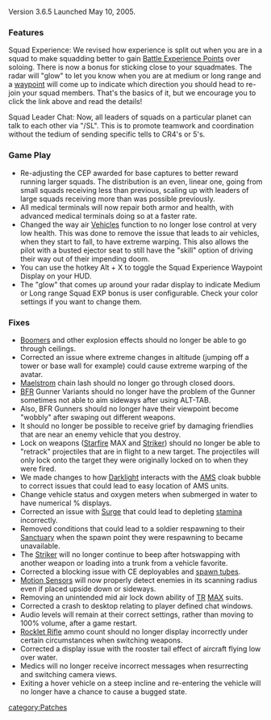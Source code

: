 Version 3.6.5 Launched May 10, 2005.

### Features

Squad Experience: We revised how experience is split out when you are in
a squad to make squadding better to gain [Battle Experience
Points](../Battle_Experience_Points.md) over soloing. There is now
a bonus for sticking close to your squadmates. The radar will "glow" to
let you know when you are at medium or long range and a
[waypoint](Waypoint.md) will come up to indicate which direction
you should head to re-join your squad members. That's the basics of it,
but we encourage you to click the link above and read the details!

Squad Leader Chat: Now, all leaders of squads on a particular planet can
talk to each other via "/SL". This is to promote teamwork and
coordination without the tedium of sending specific tells to CR4's or
5's.

### Game Play

- Re-adjusting the CEP awarded for base captures to better reward
  running larger squads. The distribution is an even, linear one,
  going from small squads receiving less than previous, scaling up
  with leaders of large squads receiving more than was possible
  previously.
- All medical terminals will now repair both armor and health, with
  advanced medical terminals doing so at a faster rate.
- Changed the way air [Vehicles](../Vehicle.md) function to no
  longer lose control at very low health. This was done to remove the
  issue that leads to air vehicles, when they start to fall, to have
  extreme warping. This also allows the pilot with a busted ejector
  seat to still have the "skill" option of driving their way out of
  their impending doom.
- You can use the hotkey Alt + X to toggle the Squad Experience
  Waypoint Display on your HUD.
- The "glow" that comes up around your radar display to indicate
  Medium or Long range Squad EXP bonus is user configurable. Check
  your color settings if you want to change them.

### Fixes

- [Boomers](../Boomer.md) and other explosion effects should no
  longer be able to go through ceilings.
- Corrected an issue where extreme changes in altitude (jumping off a
  tower or base wall for example) could cause extreme warping of the
  avatar.
- [Maelstrom](../Maelstrom.md) chain lash should no longer go
  through closed doors.
- [BFR](../BFR.md) Gunner Variants should no longer have the
  problem of the Gunner sometimes not able to aim sideways after using
  ALT-TAB.
- Also, BFR Gunners should no longer have their viewpoint become
  "wobbly" after swaping out different weapons.
- It should no longer be possible to receive grief by damaging
  friendlies that are near an enemy vehicle that you destroy.
- Lock on weapons ([Starfire](../Starfire.md) MAX and
  [Striker](../Striker.md)) should no longer be able to "retrack"
  projectiles that are in flight to a new target. The projectiles will
  only lock onto the target they were originally locked on to when
  they were fired.
- We made changes to how [Darklight](../Darklight.md) interacts
  with the [AMS](../AMS.md) cloak bubble to correct issues that
  could lead to easy location of AMS units.
- Change vehicle status and oxygen meters when submerged in water to
  have numerical % displays.
- Corrected an issue with [Surge](../Surge.md) that could lead to
  depleting [stamina](Stamina.md) incorrectly.
- Removed conditions that could lead to a soldier respawning to their
  [Sanctuary](../Sanctuary.md) when the spawn point they were
  respawning to became unavailable.
- The [Striker](../Striker.md) will no longer continue to beep
  after hotswapping with another weapon or loading into a trunk from a
  vehicle favorite.
- Corrected a blocking issue with CE deployables and [spawn
  tubes](../Spawn_Tube.md).
- [Motion Sensors](../ACE.md#Motion_Sensor) will now properly
  detect enemies in its scanning radius even if placed upside down or
  sideways.
- Removing an unintended mid air lock down ability of
  [TR](../TR.md) [MAX](../MAX.md) suits.
- Corrected a crash to desktop relating to player defined chat
  windows.
- Audio levels will remain at their correct settings, rather than
  moving to 100% volume, after a game restart.
- [Rocklet Rifle](../Rocklet_Rifle.md) ammo count should no
  longer display incorrectly under certain circumstances when
  switching weapons.
- Corrected a display issue with the rooster tail effect of aircraft
  flying low over water.
- Medics will no longer receive incorrect messages when resurrecting
  and switching camera views.
- Exiting a hover vehicle on a steep incline and re-entering the
  vehicle will no longer have a chance to cause a bugged state.

[category:Patches](category:Patches.md)
